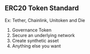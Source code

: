 ## ERC20 Token Standard
Ex: Tether, Chainlink, Unitoken and Die

1. Governance Token
2. Secure an underlying network
3. Create synthetic asset
4. Anything else you want